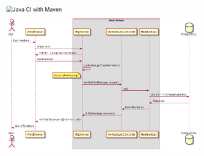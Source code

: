 ![Java CI with Maven](https://github.com/MSkauen/http-demo/workflows/Java%20CI%20with%20Maven/badge.svg)


![Server Structure](docs/server_structure.png)